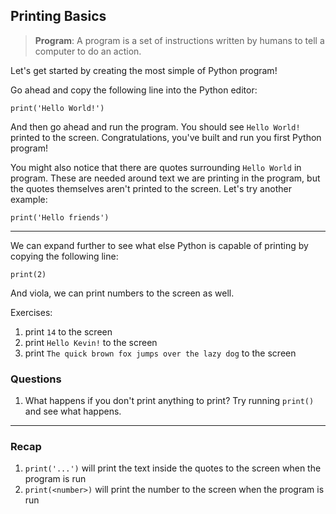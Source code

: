 ## Printing Basics ##

> **Program**: A program is a set of instructions written by humans to tell a computer to do an action.

Let's get started by creating the most simple of Python program!

Go ahead and copy the following line into the Python editor:

```
print('Hello World!')
```

And then go ahead and run the program. You should see `Hello World!` printed to the screen. Congratulations, you've built and run you first Python program!

You might also notice that there are quotes surrounding `Hello World` in program. These are needed around text we are printing in the program, but the quotes themselves aren't printed to the screen. Let's try another example:

```
print('Hello friends')
```

---

We can expand further to see what else Python is capable of printing by copying the following line:

```
print(2)
```

And viola, we can print numbers to the screen as well.

Exercises:

1. print `14` to the screen
2. print `Hello Kevin!` to the screen
3. print `The quick brown fox jumps over the lazy dog` to the screen

### Questions ###
1. What happens if you don't print anything to print? Try running `print()` and see what happens.



---

### Recap ###
1. `print('...')` will print the text inside the quotes to the screen when the program is run
2. `print(<number>)` will print the number to the screen when the program is run

